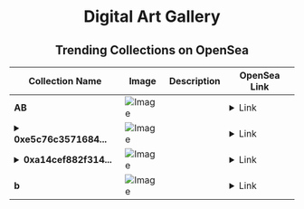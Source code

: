 <div align="center">

# Digital Art Gallery

## Trending Collections on OpenSea

| Collection Name                       | Image                                                                                     | Description                       | OpenSea Link                                                                                          |
|---------------------------------------|-------------------------------------------------------------------------------------------|-----------------------------------|--------------------------------------------------------------------------------------------------------|
| **AB** | ![Image](https://i.seadn.io/s/raw/files/2e51f0ced806697ab50f64bcf41b01fe.jpg?w=500&auto=format?w=200&auto=format) |  | <details><summary>Link</summary>[AB](https://opensea.io/collection/ab-3824)</details> |
| **<details><summary>0xe5c76c3571684...</summary>0xe5c76c35716843c00cf0c27ccb25014a65166503</details>** | ![Image](https://i.seadn.io/s/raw/files/2248cccc91c2b22dbcff9755bb4ade96.jpg?w=500&auto=format?w=200&auto=format) |  | <details><summary>Link</summary>[0xe5c76c35716843c00cf0c27ccb25014a65166503](https://opensea.io/collection/0xe5c76c35716843c00cf0c27ccb25014a65166503)</details> |
| **<details><summary>0xa14cef882f314...</summary>0xa14cef882f314c860e1fa49304b18f87bd84d1b8</details>** | ![Image](https://i.seadn.io/s/raw/files/cf24b823caf461f107a56e80213b7efc.png?w=500&auto=format?w=200&auto=format) |  | <details><summary>Link</summary>[0xa14cef882f314c860e1fa49304b18f87bd84d1b8](https://opensea.io/collection/0xa14cef882f314c860e1fa49304b18f87bd84d1b8)</details> |
| **b** | ![Image](https://i.seadn.io/s/raw/files/fd31eb18db3d9f0943975f738cdcdeca.jpg?w=500&auto=format?w=200&auto=format) |  | <details><summary>Link</summary>[b](https://opensea.io/collection/b-19765)</details> |

</div>